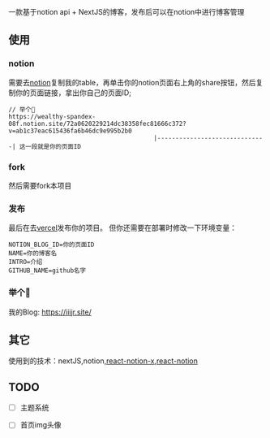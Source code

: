 一款基于notion api + NextJS的博客，发布后可以在notion中进行博客管理

## 使用

### notion
需要去[notion](https://wealthy-spandex-08f.notion.site/72a0620229214dc38358fec81666c372?v=ab1c37eac615436fa6b46dc9e995b2b0)复制我的table，再单击你的notion页面右上角的share按钮，然后复制你的页面链接，拿出你自己的页面ID;
```
// 举个🌰
https://wealthy-spandex-08f.notion.site/72a0620229214dc38358fec81666c372?v=ab1c37eac615436fa6b46dc9e995b2b0
                                        |------------------------------| 这一段就是你的页面ID
```
### fork
然后需要fork本项目


### 发布
最后在去[vercel](https://vercel.com/)发布你的项目。
但你还需要在部署时修改一下环境变量：
```
NOTION_BLOG_ID=你的页面ID
NAME=你的博客名
INTRO=介绍
GITHUB_NAME=github名字
```

### 举个🌰
我的Blog: https://iiijr.site/
## 其它
使用到的技术：nextJS,notion,[react-notion-x](https://github.com/NotionX/react-notion-x),[react-notion](https://github.com/splitbee/react-notion)

## TODO

- [ ] 主题系统

- [ ] 首页img头像
